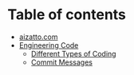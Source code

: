 # Table of contents

* [aizatto.com](README.md)
* [Engineering Code](engineering-code/README.md)
  * [Different Types of Coding](engineering-code/different-types-of-coding.md)
  * [Commit Messages](engineering-code/commit-messages.md)

